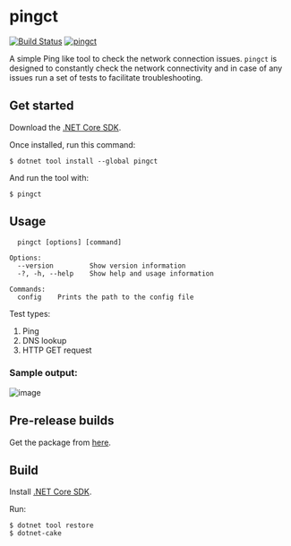 # pingct

[![Build Status](https://dev.azure.com/ctyar/pingct/_apis/build/status/ctyar.pingct?branchName=main)](https://dev.azure.com/ctyar/pingct/_build/latest?definitionId=5&branchName=main)
[![pingct](https://img.shields.io/nuget/v/pingct.svg)](https://www.nuget.org/packages/pingct/)

A simple Ping like tool to check the network connection issues. `pingct` is designed to constantly check the network connectivity and in case of any issues run a set of tests to facilitate troubleshooting.

## Get started

Download the [.NET Core SDK](https://get.dot.net/).

Once installed, run this command:

```
$ dotnet tool install --global pingct
```

And run the tool with:
```
$ pingct
```

## Usage

```
  pingct [options] [command]

Options:
  --version         Show version information
  -?, -h, --help    Show help and usage information

Commands:
  config    Prints the path to the config file
```

Test types:
1. Ping
1. DNS lookup
1. HTTP GET request


### Sample output:
![image](https://user-images.githubusercontent.com/1432648/114851430-133a4180-9df7-11eb-9954-55db3fe9d93f.png)

## Pre-release builds
Get the package from [here](https://github.com/ctyar/pingct/packages/48026).

## Build
Install [.NET Core SDK](https://get.dot.net/).

Run:
```
$ dotnet tool restore
$ dotnet-cake
```
